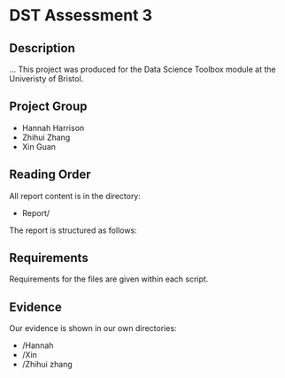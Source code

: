 # DST Assessment 3

## Description

...
This project was produced for the Data Science Toolbox module at the Univeristy of Bristol.

## Project Group

* Hannah Harrison
* Zhihui Zhang
* Xin Guan


## Reading Order

All report content is in the directory:

* Report/

The report is structured as follows:

## Requirements

Requirements for the files are given within each script.

## Evidence
Our evidence is shown in our own directories:

* /Hannah
* /Xin
* /Zhihui zhang
